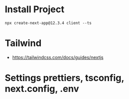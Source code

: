 # Install Project
```
npx create-next-app@12.3.4 client --ts
```

# Tailwind
- https://tailwindcss.com/docs/guides/nextjs

# Settings prettiers, tsconfig, next.config, .env

